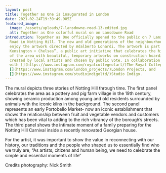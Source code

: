 ```yaml
---
layout: post
title: Together as One is inaugurated in London
date: 2021-02-24T19:39:49.985Z
featured_image:
  image: /assets/uploads/7-lansdowne-road-13-edited.jpg
  alt: Together as One colorful mural on on Lansdowne Road
introduction: Together as One officially opened to the public on 7 Lansdowne
  Road in Notting Hill. The new and old generations of the neighbourhood can now
  enjoy the artwork directed by Adalberto Lonardi. The artwork is part of “Love
  Kensington + Chelsea”, a public art initiative that celebrates the histories
  of the area with beautiful, temporary artworks on construction hoardings,
  created by local artists and chosen by public vote. In collaboration
  with [](https://www.instagram.com/royalcollegeofart/)The Royal College of Art,
  [](https://www.instagram.com/london_projects/)London Projects, and
  [](https://www.instagram.com/studioindigoltd/)Studio Indigo.
---
```

The mural depicts three stories of Notting Hill through time. The first panel celebrates the area as a pottery and pig farm village in the 19th century, showing ceramic production among young and old residents surrounded by animals with the iconic kilns in the background. The second panel represents an early Portobello Market- now an iconic establishment that shows the relationship between fruit and vegetable vendors and customers which has been vital to adding to the rich vibrancy of the borough’s streets. The third panel shows the intimate moment of a family preparing for the Notting Hill Carnival inside a recently renovated Georgian house.

For the artist, it was important to show the value in reconnecting with our history, our traditions and the people who shaped us to essentially find who we truly are; “As artists, citizens and human being, we need to celebrate the simple and essential moments of life”

Credits photography: Nick Smith